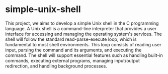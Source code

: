 # simple-unix-shell
This project, we aims to develop a simple Unix shell in the C programming language. A Unix shell is a command-line interpreter that provides a user interface for accessing and managing the operating system's services. The shell will follow the standard read-parse-execute loop, which is fundamental to most shell environments. This loop consists of reading user input, parsing the command and its arguments, and executing the command. The shell will support essential features such as handling built-in commands, executing external programs, managing input/output redirection, and handling background processes.
